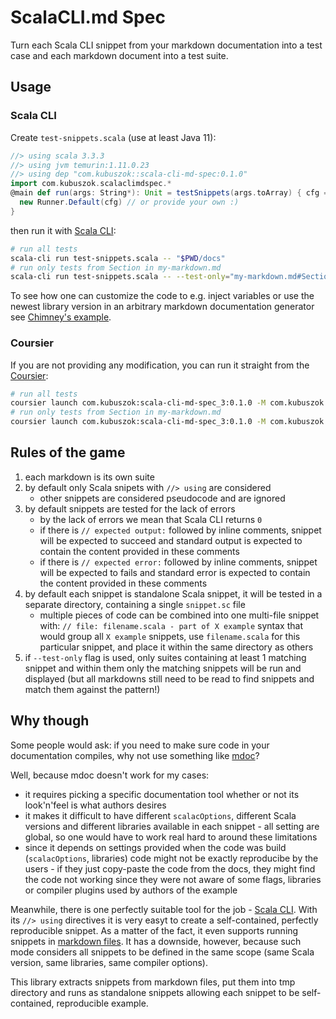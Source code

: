 # ScalaCLI.md Spec

Turn each Scala CLI snippet from your markdown documentation into a test case
and each markdown document into a test suite.

## Usage

### Scala CLI

Create `test-snippets.scala` (use at least Java 11):

```scala
//> using scala 3.3.3
//> using jvm temurin:1.11.0.23
//> using dep "com.kubuszok::scala-cli-md-spec:0.1.0"
import com.kubuszok.scalaclimdspec.*
@main def run(args: String*): Unit = testSnippets(args.toArray) { cfg =>
  new Runner.Default(cfg) // or provide your own :)
}
```

then run it with [Scala CLI](https://scala-cli.virtuslab.org/):

```bash
# run all tests
scala-cli run test-snippets.scala -- "$PWD/docs"
# run only tests from Section in my-markdown.md
scala-cli run test-snippets.scala -- --test-only="my-markdown.md#Section*" "$PWD/docs"
```

To see how one can customize the code to e.g. inject variables or use the newest library version
in an arbitrary markdown documentation generator see [Chimney's example](https://github.com/scalalandio/chimney/blob/29cd5048bee3b66c2d4d3d81dc17e0c0d5a4a128/scripts/test-snippets.scala).

### Coursier

If you are not providing any modification, you can run it straight from the [Coursier](https://get-coursier.io):

```bash
# run all tests
coursier launch com.kubuszok:scala-cli-md-spec_3:0.1.0 -M com.kubuszok.scalaclimdspec.testSnippets -- "$PWD/docs"
# run only tests from Section in my-markdown.md
coursier launch com.kubuszok:scala-cli-md-spec_3:0.1.0 -M com.kubuszok.scalaclimdspec.testSnippets -- --test-only="my-markdown.md#Section*" "$PWD/docs"
```

## Rules of the game

 1. each markdown is its own suite
 2. by default only Scala snipets with `//> using` are considered
    * other snippets are considered pseudocode and are ignored
 3. by default snippets are tested for the lack of errors
    * by the lack of errors we mean that Scala CLI returns `0`
    * if there is `// expected output:` followed by inline comments, snippet will be expected to succeed and
      standard output is expected to contain the content provided in these comments
    * if there is `// expected error:` followed by inline comments, snippet will be expected to fails and
      standard error is expected to contain the content provided in these comments
 4. by default each snippet is standalone Scala snippet, it will be tested in a separate directory, containing
    a single `snippet.sc` file
    * multiple pieces of code can be combined into one multi-file snippet with:
      `// file: filename.scala - part of X example` syntax that would group all `X example` snippets, use
      `filename.scala` for this particular snippet, and place it within the same directory as others
 5. if `--test-only` flag is used, only suites containing at least 1 matching snippet and within them only
    the matching snippets will be run and displayed (but all markdowns still need to be read to find snippets
    and match them against the pattern!)

## Why though

Some people would ask: if you need to make sure code in your documentation compiles, why not use something like
[mdoc](https://scalameta.org/mdoc/)?

Well, because mdoc doesn't work for my cases:

 * it requires picking a specific documentation tool whether or not its look'n'feel is what authors desires
 * it makes it difficult to have different `scalacOptions`, different Scala versions and different libraries available
   in each snippet - all setting are global, so one would have to work real hard to around these limitations
 * since it depends on settings provided when the code was build (`scalacOptions`, libraries) code might not be exactly
   reproducibe by the users - if they just copy-paste the code from the docs, they might find the code not working
   since they were not aware of some flags, libraries or compiler plugins used by authors of the example

Meanwhile, there is one perfectly suitable tool for the job - [Scala CLI](https://scala-cli.virtuslab.org/). With
its `//> using` directives it is very easyt to create a self-contained, perfectly reproducible snippet. As a matter
of the fact, it even supports running snippets in [markdown files](https://scala-cli.virtuslab.org/docs/guides/power/markdown#markdown-inputs).
It has a downside, however, because such mode considers all snippets to be defined in the same scope (same Scala version,
same libraries, same compiler options).

This library extracts snippets from markdown files, put them into tmp directory and runs as standalone snippets
allowing each snippet to be self-contained, reproducible example.
